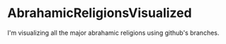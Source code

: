 # AbrahamicReligionsVisualized
I'm visualizing all the major abrahamic religions using github's branches.
